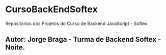 # CursoBackEndSoftex
Repositórios dos Projetos do Curso de Backend JavaScript - Softex

## Autor: Jorge Braga - Turma de Backend Softex - Noite.

